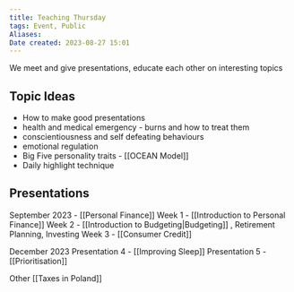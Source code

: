 ```yaml
---
title: Teaching Thursday
tags: Event, Public
Aliases:
Date created: 2023-08-27 15:01
---
```


We meet and give presentations, educate each other on interesting topics

## Topic Ideas
- How to make good presentations 
- health and medical emergency - burns and how to treat them
- conscientiousness and self defeating behaviours
- emotional regulation
- Big Five personality traits - [[OCEAN Model]]
- Daily highlight technique
## Presentations

September 2023 - [[Personal Finance]] 
	Week 1 - [[Introduction to Personal Finance]] 
	Week 2 - [[Introduction to Budgeting|Budgeting]] , Retirement Planning, Investing
	Week 3 - [[Consumer Credit]]

December 2023
	Presentation 4 - [[Improving Sleep]]
	Presentation 5 - [[Prioritisation]]

Other 
	[[Taxes in Poland]]